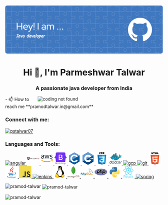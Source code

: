 ![Header](https://github.com/pramod-talwar/pramod-talwar/blob/main/github-header-image.png)
<h1 align="center">Hi 👋, I'm Parmeshwar Talwar</h1>
<h3 align="center">A passionate java developer from India</h3>
<img align="right" width="400" src="https://i.pinimg.com/originals/5c/8f/08/5c8f08b5fe55e12baae6fc54e46c343a.gif" alt="coding not found">
- 📫 How to reach me **pramodtalwar.in@gmail.com**

<h3 align="left">Connect with me:</h3>
<p align="left">
	<a href="https://linkedin.com/in/pstalwar07" target="blank"><img align="center"
			src="https://raw.githubusercontent.com/rahuldkjain/github-profile-readme-generator/master/src/images/icons/Social/linked-in-alt.svg"
			alt="pstalwar07" height="30" width="40" /></a>
</p>

<h3 align="left">Languages and Tools:</h3>
<p align="left"> <a href="https://angular.io" target="_blank" rel="noreferrer"> <img
			src="https://angular.io/assets/images/logos/angular/angular.svg" alt="angular" width="40" height="40" />
	</a> <a href="https://angular.io" target="_blank" rel="noreferrer"> <img
			src="https://raw.githubusercontent.com/devicons/devicon/master/icons/angularjs/angularjs-original-wordmark.svg"
			alt="angularjs" width="40" height="40" /> </a> <a href="https://aws.amazon.com" target="_blank"
		rel="noreferrer"> <img
			src="https://raw.githubusercontent.com/devicons/devicon/master/icons/amazonwebservices/amazonwebservices-original-wordmark.svg"
			alt="aws" width="40" height="40" /> </a> <a href="https://getbootstrap.com" target="_blank"
		rel="noreferrer"> <img
			src="https://raw.githubusercontent.com/devicons/devicon/master/icons/bootstrap/bootstrap-plain-wordmark.svg"
			alt="bootstrap" width="40" height="40" /> </a> <a href="https://www.cprogramming.com/" target="_blank"
		rel="noreferrer"> <img src="https://raw.githubusercontent.com/devicons/devicon/master/icons/c/c-original.svg"
			alt="c" width="40" height="40" /> </a> <a href="https://www.w3schools.com/cpp/" target="_blank"
		rel="noreferrer"> <img
			src="https://raw.githubusercontent.com/devicons/devicon/master/icons/cplusplus/cplusplus-original.svg"
			alt="cplusplus" width="40" height="40" /> </a> <a href="https://www.w3schools.com/css/" target="_blank"
		rel="noreferrer"> <img
			src="https://raw.githubusercontent.com/devicons/devicon/master/icons/css3/css3-original-wordmark.svg"
			alt="css3" width="40" height="40" /> </a> <a href="https://www.docker.com/" target="_blank"
		rel="noreferrer"> <img
			src="https://raw.githubusercontent.com/devicons/devicon/master/icons/docker/docker-original-wordmark.svg"
			alt="docker" width="40" height="40" /> </a> <a href="https://cloud.google.com" target="_blank"
		rel="noreferrer"> <img src="https://www.vectorlogo.zone/logos/google_cloud/google_cloud-icon.svg" alt="gcp"
			width="40" height="40" /> </a> <a href="https://git-scm.com/" target="_blank" rel="noreferrer"> <img
			src="https://www.vectorlogo.zone/logos/git-scm/git-scm-icon.svg" alt="git" width="40" height="40" /> </a> <a
		href="https://www.w3.org/html/" target="_blank" rel="noreferrer"> <img
			src="https://raw.githubusercontent.com/devicons/devicon/master/icons/html5/html5-original-wordmark.svg"
			alt="html5" width="40" height="40" /> </a> <a href="https://www.java.com" target="_blank" rel="noreferrer">
		<img src="https://raw.githubusercontent.com/devicons/devicon/master/icons/java/java-original.svg" alt="java"
			width="40" height="40" /> </a> <a href="https://developer.mozilla.org/en-US/docs/Web/JavaScript"
		target="_blank" rel="noreferrer"> <img
			src="https://raw.githubusercontent.com/devicons/devicon/master/icons/javascript/javascript-original.svg"
			alt="javascript" width="40" height="40" /> </a> <a href="https://www.jenkins.io" target="_blank"
		rel="noreferrer"> <img src="https://www.vectorlogo.zone/logos/jenkins/jenkins-icon.svg" alt="jenkins" width="40"
			height="40" /> </a> <a href="https://www.linux.org/" target="_blank" rel="noreferrer"> <img
			src="https://raw.githubusercontent.com/devicons/devicon/master/icons/linux/linux-original.svg" alt="linux"
			width="40" height="40" /> </a> <a href="https://www.mongodb.com/" target="_blank" rel="noreferrer"> <img
			src="https://raw.githubusercontent.com/devicons/devicon/master/icons/mongodb/mongodb-original-wordmark.svg"
			alt="mongodb" width="40" height="40" /> </a> <a href="https://www.mysql.com/" target="_blank"
		rel="noreferrer"> <img
			src="https://raw.githubusercontent.com/devicons/devicon/master/icons/mysql/mysql-original-wordmark.svg"
			alt="mysql" width="40" height="40" /> </a> <a href="https://www.php.net" target="_blank" rel="noreferrer">
		<img src="https://raw.githubusercontent.com/devicons/devicon/master/icons/php/php-original.svg" alt="php"
			width="40" height="40" /> </a> <a href="https://www.python.org" target="_blank" rel="noreferrer"> <img
			src="https://raw.githubusercontent.com/devicons/devicon/master/icons/python/python-original.svg"
			alt="python" width="40" height="40" /> </a> <a href="https://reactjs.org/" target="_blank" rel="noreferrer">
		<img src="https://raw.githubusercontent.com/devicons/devicon/master/icons/react/react-original-wordmark.svg"
			alt="react" width="40" height="40" /> </a> <a href="https://spring.io/" target="_blank" rel="noreferrer">
		<img src="https://www.vectorlogo.zone/logos/springio/springio-icon.svg" alt="spring" width="40" height="40" />
	</a> </p>

<p><img align="left"
		src="https://github-readme-stats.vercel.app/api/top-langs?username=pramod-talwar&show_icons=true&locale=en&layout=compact"
		alt="pramod-talwar" /></p>

<p>&nbsp;<img align="center"
		src="https://github-readme-stats.vercel.app/api?username=pramod-talwar&show_icons=true&locale=en"
		alt="pramod-talwar" /></p>

<p><img align="center" src="https://github-readme-streak-stats.herokuapp.com/?user=pramod-talwar&"
		alt="pramod-talwar" /></p>
